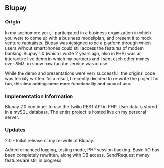 ## Blupay

### Origin
In my sophomore year, I participated in a business organization in which you were to come up with a business model/plan, and present it to mock venture capitalists. Blupay was designed to be a platform through which users without smartphones could still access the features of modern banking. Blupay 1.0 (which I wrote 2 years ago, also in PHP) was an interactive live demo in which my partners and I sent each other money over SMS, to show how fun the service was to use. 

While the demo and presentations were very successful, the original code was terribly written. As a result, I recently decided to re-write the project for fun, this time adding some more functionality and ease of use.

### Implementation Information
Blupay 2.0 continues to use the Twilio REST API in PHP. User data is stored in a mySQL database. The entire project is hosted live on my personal server.

### Updates
2.0 - Initial release of my re-write of Blupay.

Added enhanced logging, testing mode, PHP session
tracking. Basic I/O has been completely rewritten, along with DB access.
Send/Request money features are still in progress.
